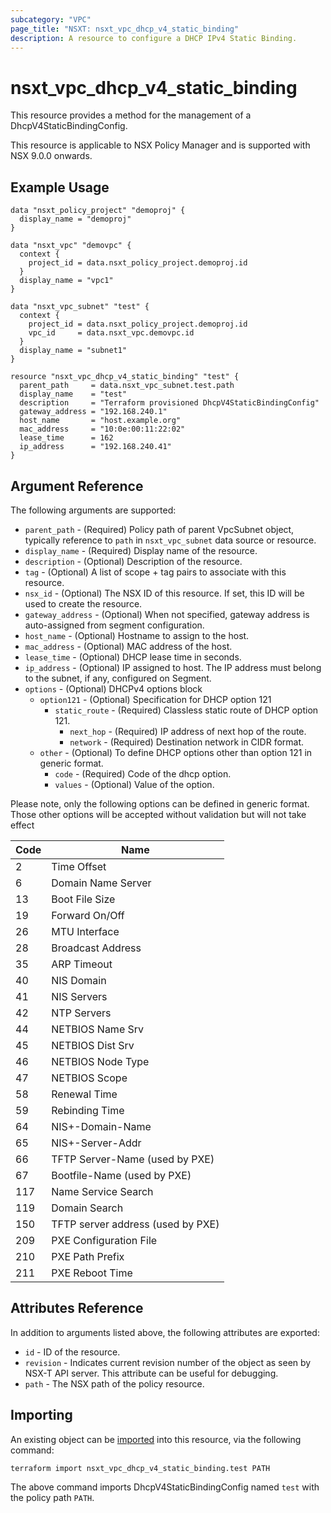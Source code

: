 ```yaml
---
subcategory: "VPC"
page_title: "NSXT: nsxt_vpc_dhcp_v4_static_binding"
description: A resource to configure a DHCP IPv4 Static Binding.
---
```


# nsxt_vpc_dhcp_v4_static_binding

This resource provides a method for the management of a DhcpV4StaticBindingConfig.

This resource is applicable to NSX Policy Manager and is supported with NSX 9.0.0 onwards.

## Example Usage

```hcl
data "nsxt_policy_project" "demoproj" {
  display_name = "demoproj"
}

data "nsxt_vpc" "demovpc" {
  context {
    project_id = data.nsxt_policy_project.demoproj.id
  }
  display_name = "vpc1"
}

data "nsxt_vpc_subnet" "test" {
  context {
    project_id = data.nsxt_policy_project.demoproj.id
    vpc_id     = data.nsxt_vpc.demovpc.id
  }
  display_name = "subnet1"
}

resource "nsxt_vpc_dhcp_v4_static_binding" "test" {
  parent_path     = data.nsxt_vpc_subnet.test.path
  display_name    = "test"
  description     = "Terraform provisioned DhcpV4StaticBindingConfig"
  gateway_address = "192.168.240.1"
  host_name       = "host.example.org"
  mac_address     = "10:0e:00:11:22:02"
  lease_time      = 162
  ip_address      = "192.168.240.41"
}
```

## Argument Reference

The following arguments are supported:

* `parent_path` - (Required) Policy path of parent VpcSubnet object, typically reference to `path` in `nsxt_vpc_subnet` data source or resource.
* `display_name` - (Required) Display name of the resource.
* `description` - (Optional) Description of the resource.
* `tag` - (Optional) A list of scope + tag pairs to associate with this resource.
* `nsx_id` - (Optional) The NSX ID of this resource. If set, this ID will be used to create the resource.
* `gateway_address` - (Optional) When not specified, gateway address is auto-assigned from segment configuration.
* `host_name` - (Optional) Hostname to assign to the host.
* `mac_address` - (Optional) MAC address of the host.
* `lease_time` - (Optional) DHCP lease time in seconds.
* `ip_address` - (Optional) IP assigned to host. The IP address must belong to the subnet, if any, configured on Segment.
* `options` - (Optional) DHCPv4 options block
    * `option121` - (Optional) Specification for DHCP option 121
        * `static_route` - (Required) Classless static route of DHCP option 121.
            * `next_hop` - (Required) IP address of next hop of the route.
            * `network` - (Required) Destination network in CIDR format.
    * `other` - (Optional) To define DHCP options other than option 121 in generic format.
        * `code` - (Required) Code of the dhcp option.
        * `values` - (Optional) Value of the option.

Please note, only the following options can be defined in generic
format. Those other options will be accepted without validation
but will not take effect

| Code   | Name                              |
|--------|-----------------------------------|
| 2      | Time Offset                       |
| 6      | Domain Name Server                |
| 13     | Boot File Size                    |
| 19     | Forward On/Off                    |
| 26     | MTU Interface                     |
| 28     | Broadcast Address                 |
| 35     | ARP Timeout                       |
| 40     | NIS Domain                        |
| 41     | NIS Servers                       |
| 42     | NTP Servers                       |
| 44     | NETBIOS Name Srv                  |
| 45     | NETBIOS Dist Srv                  |
| 46     | NETBIOS Node Type                 |
| 47     | NETBIOS Scope                     |
| 58     | Renewal Time                      |
| 59     | Rebinding Time                    |
| 64     | NIS+-Domain-Name                  |
| 65     | NIS+-Server-Addr                  |
| 66     | TFTP Server-Name (used by PXE)    |
| 67     | Bootfile-Name (used by PXE)       |
| 117    | Name Service Search               |
| 119    | Domain Search                     |
| 150    | TFTP server address (used by PXE) |
| 209    | PXE Configuration File            |
| 210    | PXE Path Prefix                   |
| 211    | PXE Reboot Time                   |

## Attributes Reference

In addition to arguments listed above, the following attributes are exported:

* `id` - ID of the resource.
* `revision` - Indicates current revision number of the object as seen by NSX-T API server. This attribute can be useful for debugging.
* `path` - The NSX path of the policy resource.

## Importing

An existing object can be [imported][docs-import] into this resource, via the following command:

[docs-import]: https://developer.hashicorp.com/terraform/cli/import

```shell
terraform import nsxt_vpc_dhcp_v4_static_binding.test PATH
```

The above command imports DhcpV4StaticBindingConfig named `test` with the policy path `PATH`.
